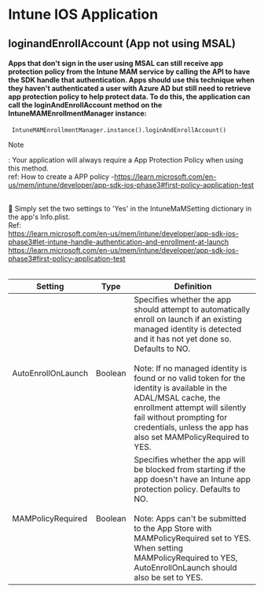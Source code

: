 # Intune IOS Application
## loginandEnrollAccount (App not using MSAL) 
#### Apps that don't sign in the user using MSAL can still receive app protection policy from the Intune MAM service by calling the API to have the SDK handle that authentication. Apps should use this technique when they haven't authenticated a user with Azure AD but still need to retrieve app protection policy to help protect data. To do this, the application can call the loginAndEnrollAccount method on the IntuneMAMEnrollmentManager instance: 
     IntuneMAMEnrollmentManager.instance().loginAndEnrollAccount() 
> [!NOTE]
> : Your application will always require a App Protection Policy when using this method.<br>
> ref: How to create a APP policy -https://learn.microsoft.com/en-us/mem/intune/developer/app-sdk-ios-phase3#first-policy-application-test

<br> :thought_balloon:	Simply set the two settings to 'Yes' in the IntuneMaMSetting dictionary in the app's Info.plist.
<br>
Ref:
<br> 
 https://learn.microsoft.com/en-us/mem/intune/developer/app-sdk-ios-phase3#let-intune-handle-authentication-and-enrollment-at-launch
<br>
 https://learn.microsoft.com/en-us/mem/intune/developer/app-sdk-ios-phase3#first-policy-application-test 
<br>
<br>
<table aria-label="Table 3" class="table table-sm margin-top-none">
<thead>
<tr>
<th>Setting</th>
<th>Type</th>
<th>Definition</th>
</tr>
</thead>
<tbody>
<tr>
<td>AutoEnrollOnLaunch</td>
<td>Boolean</td>
<td>Specifies whether the app should attempt to automatically enroll on launch if an existing managed identity is detected and it has not yet done so. Defaults to NO. <br><br> Note: If no managed identity is found or no valid token for the identity is available in the ADAL/MSAL cache, the enrollment attempt will silently fail without prompting for credentials, unless the app has also set MAMPolicyRequired to YES.</td>
</tr>
<tr>
<td>MAMPolicyRequired</td>
<td>Boolean</td>
<td>Specifies whether the app will be blocked from starting if the app doesn't have an Intune app protection policy. Defaults to NO. <br><br> Note: Apps can't be submitted to the App Store with MAMPolicyRequired set to YES. When setting MAMPolicyRequired to YES, AutoEnrollOnLaunch should also be set to YES.</td>
</tr>
</tbody>
</table>
